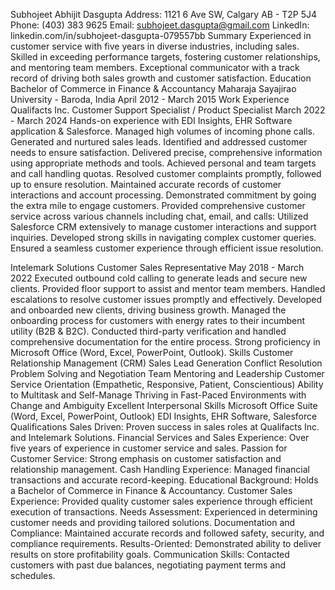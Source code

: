 Subhojeet Abhijit Dasgupta
Address: 1121 6 Ave SW, Calgary AB - T2P 5J4
Phone: (403) 383 9625
Email: subhojeet.dasgupta@gmail.com
LinkedIn: linkedin.com/in/subhojeet-dasgupta-079557bb
Summary
Experienced in customer service with five years in diverse industries, including sales. Skilled in exceeding performance targets, fostering customer relationships, and mentoring team members. Exceptional communicator with a track record of driving both sales growth and customer satisfaction.
Education
Bachelor of Commerce in Finance & Accountancy
Maharaja Sayajirao University - Baroda, India
April 2012 - March 2015
Work Experience
Qualifacts Inc.
Customer Support Specialist / Product Specialist
March 2022 - March 2024
Hands-on experience with EDI Insights, EHR Software application & Salesforce.
Managed high volumes of incoming phone calls.
Generated and nurtured sales leads.
Identified and addressed customer needs to ensure satisfaction.
Delivered precise, comprehensive information using appropriate methods and tools.
Achieved personal and team targets and call handling quotas.
Resolved customer complaints promptly, followed up to ensure resolution.
Maintained accurate records of customer interactions and account processing.
Demonstrated commitment by going the extra mile to engage customers.
Provided comprehensive customer service across various channels including chat, email, and calls:
Utilized Salesforce CRM extensively to manage customer interactions and support inquiries.
Developed strong skills in navigating complex customer queries.
Ensured a seamless customer experience through efficient issue resolution.




Intelemark Solutions
Customer Sales Representative
May 2018 - March 2022
Executed outbound cold calling to generate leads and secure new clients.
Provided floor support to assist and mentor team members.
Handled escalations to resolve customer issues promptly and effectively.
Developed and onboarded new clients, driving business growth.
Managed the onboarding process for customers with energy rates to their incumbent utility (B2B & B2C).
Conducted third-party verification and handled comprehensive documentation for the entire process.
Strong proficiency in Microsoft Office (Word, Excel, PowerPoint, Outlook).
Skills
Customer Relationship Management (CRM)
Sales Lead Generation
Conflict Resolution
Problem Solving and Negotiation
Team Mentoring and Leadership
Customer Service Orientation (Empathetic, Responsive, Patient, Conscientious)
Ability to Multitask and Self-Manage
Thriving in Fast-Paced Environments with Change and Ambiguity
Excellent Interpersonal Skills
Microsoft Office Suite (Word, Excel, PowerPoint, Outlook)
EDI Insights, EHR Software, Salesforce
Qualifications
Sales Driven: Proven success in sales roles at Qualifacts Inc. and Intelemark Solutions.
Financial Services and Sales Experience: Over five years of experience in customer service and sales.
Passion for Customer Service: Strong emphasis on customer satisfaction and relationship management.
Cash Handling Experience: Managed financial transactions and accurate record-keeping.
Educational Background: Holds a Bachelor of Commerce in Finance & Accountancy.
Customer Sales Experience: Provided quality customer sales experience through efficient execution of transactions.
Needs Assessment: Experienced in determining customer needs and providing tailored solutions.
Documentation and Compliance: Maintained accurate records and followed safety, security, and compliance requirements.
Results-Oriented: Demonstrated ability to deliver results on store profitability goals.
Communication Skills: Contacted customers with past due balances, negotiating payment terms and schedules.


